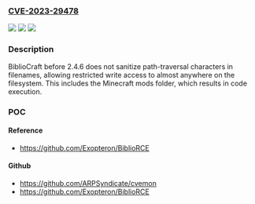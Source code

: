 ### [CVE-2023-29478](https://cve.mitre.org/cgi-bin/cvename.cgi?name=CVE-2023-29478)
![](https://img.shields.io/static/v1?label=Product&message=n%2Fa&color=blue)
![](https://img.shields.io/static/v1?label=Version&message=n%2Fa&color=blue)
![](https://img.shields.io/static/v1?label=Vulnerability&message=n%2Fa&color=brighgreen)

### Description

BiblioCraft before 2.4.6 does not sanitize path-traversal characters in filenames, allowing restricted write access to almost anywhere on the filesystem. This includes the Minecraft mods folder, which results in code execution.

### POC

#### Reference
- https://github.com/Exopteron/BiblioRCE

#### Github
- https://github.com/ARPSyndicate/cvemon
- https://github.com/Exopteron/BiblioRCE

